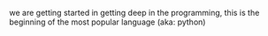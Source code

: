 we are getting started in getting deep in the programming, this is the beginning of the most popular language (aka: python) 
